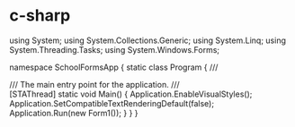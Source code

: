 # c-sharp
using System;
using System.Collections.Generic;
using System.Linq;
using System.Threading.Tasks;
using System.Windows.Forms;

namespace SchoolFormsApp
{
    static class Program
    {
        /// <summary>
        /// The main entry point for the application.
        /// </summary>
        [STAThread]
        static void Main()
        {
            Application.EnableVisualStyles();
            Application.SetCompatibleTextRenderingDefault(false);
            Application.Run(new Form1());
        }
    }
}
